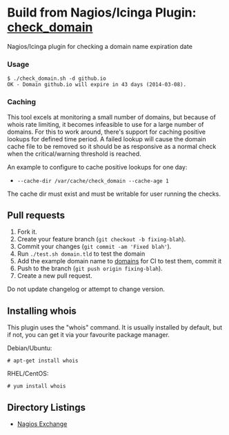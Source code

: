 Build from Nagios/Icinga Plugin: [check\_domain](https://github.com/glensc/monitoring-plugin-check_domain)
===================================

Nagios/Icinga plugin for checking a domain name expiration date

### Usage

```
$ ./check_domain.sh -d github.io
OK - Domain github.io will expire in 43 days (2014-03-08).
```

### Caching

This tool excels at monitoring a small number of domains, but because of whois rate limiting, it becomes infeasible to use for a large number of domains. For this to work around, there's support for caching positive lookups for defined time period. A failed lookup will cause the domain cache file to be removed so it should be as responsive as a normal check when the critical/warning threshold is reached.

An example to configure to cache positive lookups for one day:
  * `--cache-dir /var/cache/check_domain --cache-age 1`

The cache dir must exist and must be writable for user running the checks.

## Pull requests

1. Fork it.
2. Create your feature branch (`git checkout -b fixing-blah`).
3. Commit your changes (`git commit -am 'Fixed blah'`).
4. Run `./test.sh domain.tld` to test the domain
5. Add the example domain name to [domains](domains) for CI to test them, commit it
6. Push to the branch (`git push origin fixing-blah`).
7. Create a new pull request.

Do not update changelog or attempt to change version.


## Installing whois

This plugin uses the "whois" command. It is usually installed by default, but if not, you can get it via your favourite package manager.

Debian/Ubuntu: 
```
# apt-get install whois
```

RHEL/CentOS:
```
# yum install whois
```


## Directory Listings

  * [Nagios Exchange](http://exchange.nagios.org/directory/Plugins/Internet-Domains-and-WHOIS/check_domain/details)
